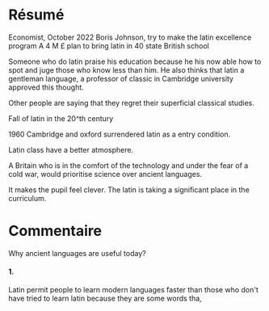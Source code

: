 # Résumé
Economist, October 2022
Boris Johnson, try to make the latin excellence program
A 4 M £ plan to bring latin in 40 state British school 

Someone who do latin praise his education because he his now able how to spot and juge those who know less than him. 
He also thinks that latin a gentleman language, a professor of classic in Cambridge university approved this thought.  

Other people are saying that they regret their superficial classical studies. 

Fall of latin in the 20^th century

1960
Cambridge and oxford surrendered latin as a entry condition. 

Latin class have a better atmosphere. 


A Britain who is in the comfort of the technology and under the fear of a cold war, would prioritise science over ancient languages. 


It makes the pupil feel clever. 
The latin is taking a significant place in the curriculum. 

# Commentaire
Why ancient languages are useful today? 

#### 1.
Latin permit people to learn modern languages faster than those who don't have tried to learn latin because they are some words tha,